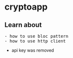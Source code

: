 # cryptoapp

## Learn about
<pre>
- how to use bloc pattern
- how to use http client
</pre>

* api key was removed
